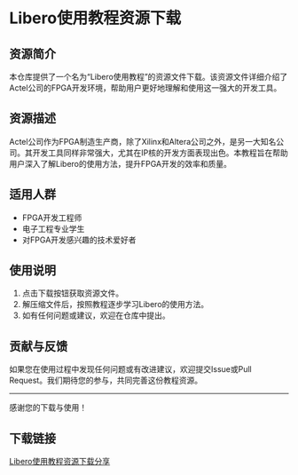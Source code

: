 # Libero使用教程资源下载

## 资源简介

本仓库提供了一个名为“Libero使用教程”的资源文件下载。该资源文件详细介绍了Actel公司的FPGA开发环境，帮助用户更好地理解和使用这一强大的开发工具。

## 资源描述

Actel公司作为FPGA制造生产商，除了Xilinx和Altera公司之外，是另一大知名公司。其开发工具同样非常强大，尤其在IP核的开发方面表现出色。本教程旨在帮助用户深入了解Libero的使用方法，提升FPGA开发的效率和质量。

## 适用人群

- FPGA开发工程师
- 电子工程专业学生
- 对FPGA开发感兴趣的技术爱好者

## 使用说明

1. 点击下载按钮获取资源文件。
2. 解压缩文件后，按照教程逐步学习Libero的使用方法。
3. 如有任何问题或建议，欢迎在仓库中提出。

## 贡献与反馈

如果您在使用过程中发现任何问题或有改进建议，欢迎提交Issue或Pull Request。我们期待您的参与，共同完善这份教程资源。

---

感谢您的下载与使用！

## 下载链接

[Libero使用教程资源下载分享](https://pan.quark.cn/s/cd543404f37f)